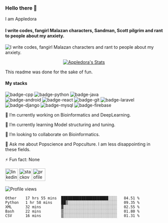 ### Hello there 👋
I am Appledora
#### I write codes, fangirl Malazan characters, Sandman, Scott pilgrim and rant to people about my anxiety. 
![I write codes, fangirl Malazan characters and rant to people about my anxiety.](https://www.onlysp.com/wp-content/uploads/2015/05/scott_pilgrim_finest_hour_comic_book_cover_wallpaper_011.jpg)
<p align="center">
  <a href="https://github.com/appledora" class="rich-diff-level-one">
    <img src="https://github-readme-stats.vercel.app/api?username=appledora&&show_icons=true&theme=tokyonight" alt="Appledora's Stats" >
  </a>
</p>

This readme was done for the sake of fun.
#### My stacks
![badge-cpp](https://img.shields.io/badge/language-c%2B%2B-blue?style=for-the-badge&logo=c%2B%2B) ![badge-python](https://img.shields.io/badge/language-python-yellow?style=for-the-badge&logo=python) ![badge-java](https://img.shields.io/badge/language-java-lightgrey?style=for-the-badge&logo=java) <br>
![badge-android](https://img.shields.io/badge/framework-android-brightgreen?style=for-the-badge&logo=android) ![badge-react](https://img.shields.io/badge/framework-react-informational?style=for-the-badge&logo=react) ![badge-git](https://img.shields.io/badge/framework-git-orange?style=for-the-badge&logo=git) ![badge-laravel](https://img.shields.io/badge/framework-laravel-red?style=for-the-badge&logo=laravel) ![badge-django](https://img.shields.io/badge/framework-django-green?style=for-the-badge&logo=django) ![badge-mysql](https://img.shields.io/badge/database-mysql-yellowgreen?style=for-the-badge&logo=mysql) ![badge-firebase](https://img.shields.io/badge/database-firebase-yellow?style=for-the-badge&logo=firebase)

🔭 I’m currently working on Bioinformatics and DeepLearning.

🌱 I’m currently learning Model structuring and tuning.

👯 I’m looking to collaborate on Bioinformatics. 

💬 Ask me about Popscience and Popculture. I am less disappointing in these fields.

⚡ Fun fact: None 

 [<img src='https://cdn.jsdelivr.net/npm/simple-icons@3.0.1/icons/linkedin.svg' alt='linkedin' height='40'>](https://www.linkedin.com/in/nazia-tasnim-3b377a190/)  [<img src='https://cdn.jsdelivr.net/npm/simple-icons@3.0.1/icons/stackoverflow.svg' alt='stackoverflow' height='40'>](https://stackoverflow.com/users/https://stackoverflow.com/users/11551168/appledora) [<img src='https://w7.pngwing.com/pngs/664/998/png-transparent-pie-chart-computer-icons-circle-monochrome-graph-of-a-function-pie.png' alt='profile status' height='40'>](https://profile-summary-for-github.com/user/appledora) 


![Profile views](https://gpvc.arturio.dev/appledora)  <br/>


<!--START_SECTION:waka-->
```text
Other    17 hrs 55 mins  █████████████████████░░░░   84.51 % 
Python   1 hr 58 mins    ██▒░░░░░░░░░░░░░░░░░░░░░░   09.35 % 
XML      32 mins         ▓░░░░░░░░░░░░░░░░░░░░░░░░   02.55 % 
Bash     22 mins         ▒░░░░░░░░░░░░░░░░░░░░░░░░   01.80 % 
CSV      16 mins         ▒░░░░░░░░░░░░░░░░░░░░░░░░   01.31 % 
```
<!--END_SECTION:waka-->
